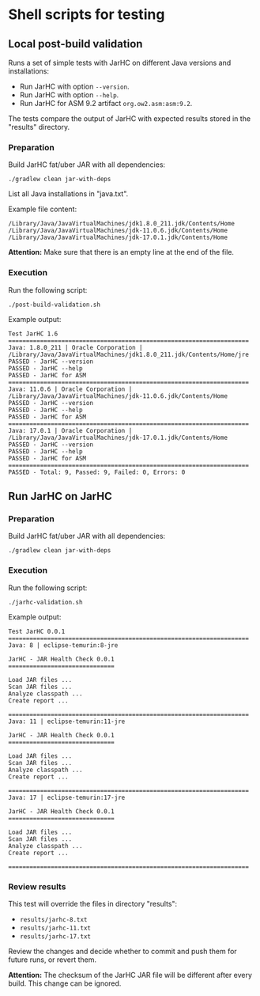 # Shell scripts for testing

## Local post-build validation

Runs a set of simple tests with JarHC on different Java versions and installations:

* Run JarHC with option `--version`.
* Run JarHC with option `--help`.
* Run JarHC for ASM 9.2 artifact `org.ow2.asm:asm:9.2`.

The tests compare the output of JarHC with expected results stored in the "results" directory.

### Preparation

Build JarHC fat/uber JAR with all dependencies:

```shell
./gradlew clean jar-with-deps
```

List all Java installations in "java.txt".

Example file content:
```
/Library/Java/JavaVirtualMachines/jdk1.8.0_211.jdk/Contents/Home
/Library/Java/JavaVirtualMachines/jdk-11.0.6.jdk/Contents/Home
/Library/Java/JavaVirtualMachines/jdk-17.0.1.jdk/Contents/Home

```

**Attention:**
Make sure that there is an empty line at the end of the file.

### Execution

Run the following script:

`./post-build-validation.sh`

Example output:

```
Test JarHC 1.6
====================================================================
Java: 1.8.0_211 | Oracle Corporation | /Library/Java/JavaVirtualMachines/jdk1.8.0_211.jdk/Contents/Home/jre
PASSED - JarHC --version
PASSED - JarHC --help
PASSED - JarHC for ASM
====================================================================
Java: 11.0.6 | Oracle Corporation | /Library/Java/JavaVirtualMachines/jdk-11.0.6.jdk/Contents/Home
PASSED - JarHC --version
PASSED - JarHC --help
PASSED - JarHC for ASM
====================================================================
Java: 17.0.1 | Oracle Corporation | /Library/Java/JavaVirtualMachines/jdk-17.0.1.jdk/Contents/Home
PASSED - JarHC --version
PASSED - JarHC --help
PASSED - JarHC for ASM
====================================================================
PASSED - Total: 9, Passed: 9, Failed: 0, Errors: 0
```

## Run JarHC on JarHC

### Preparation

Build JarHC fat/uber JAR with all dependencies:

```shell
./gradlew clean jar-with-deps
```

### Execution

Run the following script:

`./jarhc-validation.sh`

Example output:

```
Test JarHC 0.0.1
====================================================================
Java: 8 | eclipse-temurin:8-jre

JarHC - JAR Health Check 0.0.1
==============================

Load JAR files ...
Scan JAR files ...
Analyze classpath ...
Create report ...

====================================================================
Java: 11 | eclipse-temurin:11-jre

JarHC - JAR Health Check 0.0.1
==============================

Load JAR files ...
Scan JAR files ...
Analyze classpath ...
Create report ...

====================================================================
Java: 17 | eclipse-temurin:17-jre

JarHC - JAR Health Check 0.0.1
==============================

Load JAR files ...
Scan JAR files ...
Analyze classpath ...
Create report ...

====================================================================
```

### Review results

This test will override the files in directory "results":

* `results/jarhc-8.txt`
* `results/jarhc-11.txt`
* `results/jarhc-17.txt`
 
Review the changes and decide whether to commit and push them for future runs,
or revert them.

**Attention:**
The checksum of the JarHC JAR file will be different after every build. This 
change can be ignored.
